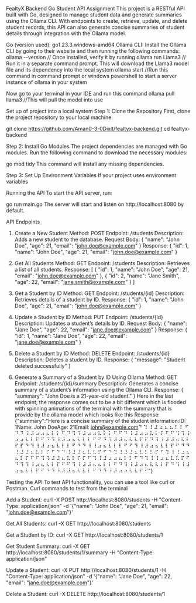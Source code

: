 FealtyX Backend Go Student API Assignment
This project is a RESTful API built with Go, designed to manage student data and generate summaries using the Ollama CLI. With endpoints to create, retrieve, update, and delete student records, this API can also generate concise summaries of student details through integration with the Ollama model.


Go (version used): go1.23.3.windows-amd64
Ollama CLI: Install the Ollama CLI by going to their website and then running the following commands:
ollama --version   // Once installed, verify it by running
ollama run Llama3 // Run it in a separate command prompt. This will download the Llama3 model file and its dependency into the local system
ollama start //Run this command in command prompt or windows powershell to start a server instance of ollama in your system

Now go to your terminal in your IDE and run this command
ollama pull llama3 //This will pull the model into use 

Set up of project into a local system
Step 1: Clone the Repository
First, clone the project repository to your local machine:

git clone https://github.com/Aman0-3-0Dixit/fealtyx-backend.git
cd fealtyx-backend

Step 2: Install Go Modules
The project dependencies are managed with Go modules. Run the following command to download the necessary modules:

go mod tidy
This command will install any missing dependencies.

Step 3: Set Up Environment Variables
If your project uses environment variables

Running the API
To start the API server, run:

go run main.go
The server will start and listen on http://localhost:8080 by default.

API Endpoints
1. Create a New Student
Method: POST
Endpoint: /students
Description: Adds a new student to the database.
Request Body:
{
  "name": "John Doe",
  "age": 21,
  "email": "john.doe@example.com"
}
Response:
{
  "id": 1,
  "name": "John Doe",
  "age": 21,
  "email": "john.doe@example.com"
}

2. Get All Students
Method: GET
Endpoint: /students
Description: Retrieves a list of all students.
Response:
[
  {
    "id": 1,
    "name": "John Doe",
    "age": 21,
    "email": "john.doe@example.com"
  },
  {
    "id": 2,
    "name": "Jane Smith",
    "age": 22,
    "email": "jane.smith@example.com"
  }
]

3. Get a Student by ID
Method: GET
Endpoint: /students/{id}
Description: Retrieves details of a student by ID.
Response:
{
  "id": 1,
  "name": "John Doe",
  "age": 21,
  "email": "john.doe@example.com"
}

4. Update a Student by ID
Method: PUT
Endpoint: /students/{id}
Description: Updates a student’s details by ID.
Request Body:
{
  "name": "Jane Doe",
  "age": 22,
  "email": "jane.doe@example.com"
}
Response:
{
  "id": 1,
  "name": "Jane Doe",
  "age": 22,
  "email": "jane.doe@example.com"
}

5. Delete a Student by ID
Method: DELETE
Endpoint: /students/{id}
Description: Deletes a student by ID.
Response:
{
  "message": "Student deleted successfully"
}

6. Generate a Summary of a Student by ID Using Ollama
Method: GET
Endpoint: /students/{id}/summary
Description: Generates a concise summary of a student’s information using the Ollama CLI.
Response:
{
  "summary": "John Doe is a 21-year-old student."
}
Here in the last endpoint, the response comes out to be a bit different which is flooded with spinning animations of the terminal with the summary that is provide by the ollama model which looks like this 
Response:
{"summary":"Here is a concise summary of the student information:ID: 1Name: John DoeAge: 21Email: john@example.com⠙ ⠹ ⠸ ⠼ ⠴ ⠦ ⠦ ⠇ ⠇ ⠋ ⠙ ⠙ ⠸ ⠼ ⠴ ⠴ ⠦ ⠇ ⠇ ⠋ ⠙ ⠹ ⠹ ⠼ ⠴ ⠴ ⠧ ⠇ ⠇ ⠋ ⠋ ⠙ ⠸ ⠼ ⠴ ⠴ ⠧ ⠇ ⠏ ⠋ ⠋ ⠹ ⠹ ⠸ ⠴ ⠴ ⠧ ⠇ ⠏ ⠋ ⠙ ⠹ ⠸ ⠼ ⠴ ⠦ ⠧ ⠇ ⠇ ⠋ ⠋ ⠙ ⠹ ⠼ ⠼ ⠦ ⠧ ⠧ ⠏ ⠏ ⠙ ⠹ ⠸ ⠼ ⠼ ⠦ ⠧ ⠇ ⠏ ⠏ ⠙ ⠹ ⠸ ⠼ ⠴ ⠦ ⠧ ⠇ ⠇ ⠋ ⠙ ⠙ ⠸ ⠸ ⠴ ⠦ ⠧ ⠇ ⠇ ⠋ ⠋ ⠹ ⠸ ⠼ ⠴ ⠦ ⠧ ⠇ ⠏ ⠋ ⠙ ⠙ ⠸ ⠼ ⠼ ⠦ ⠧ ⠇ ⠏ ⠋ ⠙ ⠙ ⠸ ⠼ ⠼ ⠦ ⠧ ⠧ ⠏ ⠋ ⠙ ⠹ ⠸ ⠼ ⠼ ⠦ ⠧ ⠇ ⠇ ⠏ ⠋ ⠹ ⠸ ⠸ ⠴ ⠦ ⠦ ⠇ ⠏ ⠋ ⠋ ⠹ ⠹ ⠼ ⠼ ⠦ ⠧ ⠇ ⠏ ⠏ ⠋ ⠹ ⠸ ⠼ ⠴ ⠴ ⠦ ⠇ ⠇ ⠋ ⠙ ⠹ ⠸ ⠸ ⠴ ⠦ ⠧ ⠧ ⠏ ⠋ ⠙ ⠹ ⠹ ⠸ ⠴ ⠦ ⠧ ⠇ ⠏ ⠋ ⠋ ⠹ ⠸ ⠼ ⠼ ⠦ ⠦ ⠇ ⠇ ⠋ ⠙ ⠹ ⠸ ⠼ ⠴ ⠦ ⠧ ⠧ ⠇ ⠏ ⠙ ⠹ ⠸ ⠼ ⠴ ⠦ ⠧ ⠇ ⠏ ⠋ ⠙ ⠹ ⠸ ⠼ ⠼ ⠦ ⠧ ⠧ ⠇ ⠋ ⠙ ⠹ ⠸ ⠼ ⠴ ⠴ ⠧ ⠧ ⠏ ⠋"}

Testing the API
To test API functionality, you can use a tool like curl or Postman.
Curl commands to test from the terminal

Add a Student:
curl -X POST http://localhost:8080/students
-H "Content-Type: application/json"
-d '{"name": "John Doe", "age": 21, "email": "john.doe@example.com"}'


Get All Students:
curl -X GET http://localhost:8080/students


Get a Student by ID:
curl -X GET http://localhost:8080/students/1


Get Student Summary:
curl -X GET http://localhost:8080/students/1/summary
-H "Content-Type: application/json"


Update a Student:
curl -X PUT http://localhost:8080/students/1
-H "Content-Type: application/json"
-d '{"name": "Jane Doe", "age": 22, "email": "jane.doe@example.com"}'


Delete a Student:
curl -X DELETE http://localhost:8080/students/1